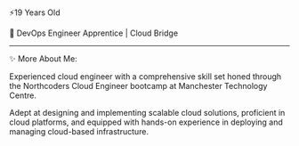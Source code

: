 ⚡19 Years Old

💬  DevOps Engineer Apprentice | Cloud Bridge

-----------------------------------------

✨ More About Me:

Experienced cloud engineer with a comprehensive skill set honed through the Northcoders Cloud Engineer bootcamp at Manchester Technology Centre.

Adept at designing and implementing scalable cloud solutions, proficient in cloud platforms, and equipped with hands-on experience in deploying and managing cloud-based infrastructure. 

 

<!--
**PaddyMcbreen/PaddyMcBreen** is a ✨ _special_ ✨ repository because its `README.md` (this file) appears on your GitHub profile.

Here are some ideas to get you started:

- 🔭 I’m currently working on ...
- 🌱 I’m currently learning ...
- 👯 I’m looking to collaborate on ...
- 🤔 I’m looking for help with ...
- 💬 Ask me about ...
- 📫 How to reach me: ...
- 😄 Pronouns: ...
- ⚡ Fun fact: ...
-->

